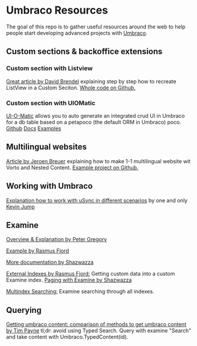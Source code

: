 # Umbraco Resources

The goal of this repo is to gather useful resources around the web to help people start developing advanced projects with [Umbraco](https://umbraco.com/).

## Custom sections & backoffice extensions

### Custom section with Listview
[Great article by David Brendel](https://24days.in/umbraco-cms/2015/custom-listview/) explaining step by step how to recreate ListView in a Custom Seciton. [Whole code on Github.](https://github.com/Mantus667/ListViewForCustomSection)

### Custom section with UIOMatic
[UI-O-Matic](https://our.umbraco.org/projects/developer-tools/ui-o-matic/) allows you to auto generate an integrated crud UI in Umbraco for a db table based on a petapoco (the default ORM in Umbraco) poco. 
[Github](https://github.com/TimGeyssens/UIOMatic)
[Docs](http://uiomatic.readthedocs.io/en/stable/)
[Examples](http://www.nibble.be/)


## Multilingual websites
[Article by Jeroen Breuer](https://24days.in/umbraco-cms/2015/multilingual-vorto-nested-content/) explaining how to make 1-1 multilingual website wit Vorto and Nested Content. [Example project on Github.](https://github.com/jbreuer/1-1-multilingual-example)

## Working with Umbraco
[Explanation how to work with uSync in different scenarios](http://blog.jumoo.co.uk/2017/working-with-usync/) by one and only [Kevin Jump](https://twitter.com/kevinjump_)

## Examine 
[Overview & Explanation by Peter Gregory](https://our.umbraco.org/documentation/reference/searching/examine/overview-explanation)

[Example by Rasmus Fjord](https://24days.in/umbraco-cms/2013/getting-started-with-examine/)

[More documentation by Shazwazza](https://github.com/Shazwazza/Examine/wiki)

[External Indexes by Rasmus Fjord:](https://24days.in/umbraco-cms/2016/custom-data-and-examine-searching/) Getting custom data into a custom Examine index.
[Paging with Examine by Shazwazza](https://shazwazza.com/post/paging-with-examine/)

[Multindex Searching:](https://bszyman.com/blog/multi-index-search-in-umbraco-using-examine) Examine searching through all indexes.

## Querying 
[Getting umbraco content: comparison of methods to get umbraco content by Tim Payne](http://skrift.io/articles/archive/testing-the-performance-of-querying-umbraco/) tl;dr: avoid using Typed Search. Query with examine "Search" and take content with Umbraco.TypedContent(id).
